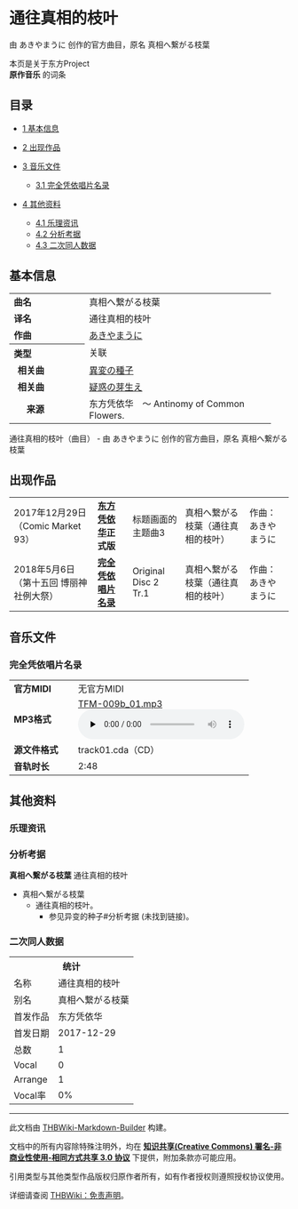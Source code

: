 # 通往真相的枝叶

<!-- source html: G:\repos\THBWiki-Markdown-Builder\THBWikiMarkdown\Temp\main\3\3f\ns0%3A%E9%80%9A%E5%BE%80%E7%9C%9F%E7%9B%B8%E7%9A%84%E6%9E%9D%E5%8F%B6.html -->

由 あきやまうに 创作的官方曲目，原名 真相へ繋がる枝葉

本页是关于东方Project  
 **原作音乐** 的词条

## 目录

- [1 基本信息](#基本信息)
- [2 出现作品](#出现作品)
- [3 音乐文件](#音乐文件)

  - [3.1 完全凭依唱片名录](#完全凭依唱片名录)



- [4 其他资料](#其他资料)

  - [4.1 乐理资讯](#乐理资讯)
  - [4.2 分析考据](#分析考据)
  - [4.3 二次同人数据](#二次同人数据)








## 基本信息

<table><tbody><tr><td style="width:120px"><b>曲名</b></td><td style="width:320px">真相へ繋がる枝葉</td></tr><tr><td><b>译名</b></td><td>通往真相的枝叶</td></tr><tr><td><b>作曲</b></td><td><a href="./あきやまうに.md" title="あきやまうに">あきやまうに</a></td></tr><tr><th style="text-align: left;"><b>类型</b></th><td>关联</td></tr><tr><td style="padding-left:15px"><b>相关曲</b></td><td><a href="./異変の種子.md" class="mw-redirect" title="異変の種子">異変の種子</a></td></tr><tr><td style="padding-left:15px"><b>相关曲</b></td><td><a href="./疑惑の芽生え.md" class="mw-redirect" title="疑惑の芽生え">疑惑の芽生え</a></td></tr><tr><td style="padding-left:15px"><b>　来源</b></td><td>东方凭依华　～ Antinomy of Common Flowers.</td></tr></tbody></table>

通往真相的枝叶（曲目） - 由 あきやまうに 创作的官方曲目，原名 真相へ繋がる枝葉

## 出现作品

<table>
<tbody><tr><td>2017年12月29日（Comic Market 93）</td><td><b><a href="./东方凭依华.md" title="东方凭依华">东方凭依华</a>正式版</b></td><td>标题画面的主题曲3</td><td style="padding-left:5px;">真相へ繋がる枝葉（通往真相的枝叶）</td><td style="padding-left:10px;">作曲：あきやまうに</td></tr>
<tr><td>2018年5月6日（第十五回 博丽神社例大祭）</td><td><b><a href="./完全凭依唱片名录.md" title="完全凭依唱片名录">完全凭依唱片名录</a></b></td><td>Original Disc 2 Tr.1</td><td style="padding-left:5px;">真相へ繋がる枝葉（通往真相的枝叶）</td><td style="padding-left:10px;">作曲：あきやまうに</td></tr>
</tbody></table>



## 音乐文件

### 完全凭依唱片名录

<table><tbody><tr class="mw-empty-elt"></tr><tr><td width="100"><b>官方MIDI</b></td><td>无官方MIDI</td></tr><tr><td><b>MP3格式</b></td><td><a href="./文件-TFM-009b_01.mp3.md" title="文件:TFM-009b 01.mp3">TFM-009b_01.mp3</a><br><audio src="https://upload.thwiki.cc/9/98/TFM-009b_01.mp3" loop="" controls="" preload="none"></audio></td></tr><tr><td><b>源文件格式</b></td><td>track01.cda（CD）</td></tr><tr><td><b>音轨时长</b></td><td>2:48</td></tr></tbody></table>



## 其他资料

### 乐理资讯

### 分析考据
  
 **真相へ繋がる枝葉**  通往真相的枝叶
  

- 真相へ繋がる枝葉
  - 通往真相的枝叶。
    - 参见异变的种子#分析考据 (未找到链接)。




### 二次同人数据

<table><tbody><tr><th colspan="2">统计</th></tr>
<tr><td>名称</td><td>通往真相的枝叶</td></tr>
<tr><td>别名</td><td>真相へ繋がる枝葉</td></tr>
<tr><td>首发作品</td><td>东方凭依华</td></tr>
<tr><td>首发日期</td><td>2017-12-29</td></tr>
<tr><td>总数</td><td>1</td></tr>
<tr><td>Vocal</td><td>0</td></tr>
<tr><td>Arrange</td><td>1</td></tr>
<tr><td>Vocal率</td><td>0%</td></tr>
</tbody></table>




  
  

  





---

此文档由 [THBWiki-Markdown-Builder](https://github.com/Delsin-Yu/THBWiki-Markdown-Builder) 构建。

文档中的所有内容除特殊注明外，均在 [**知识共享(Creative Commons) 署名-非商业性使用-相同方式共享 3.0 协议**](https://creativecommons.org/licenses/by-sa/3.0/deed.zh-hans) 下提供，附加条款亦可能应用。

引用类型与其他类型作品版权归原作者所有，如有作者授权则遵照授权协议使用。

详细请查阅 [THBWiki：免责声明](https://thbwiki.cc/THBWiki:%E5%85%8D%E8%B4%A3%E5%A3%B0%E6%98%8E)。

